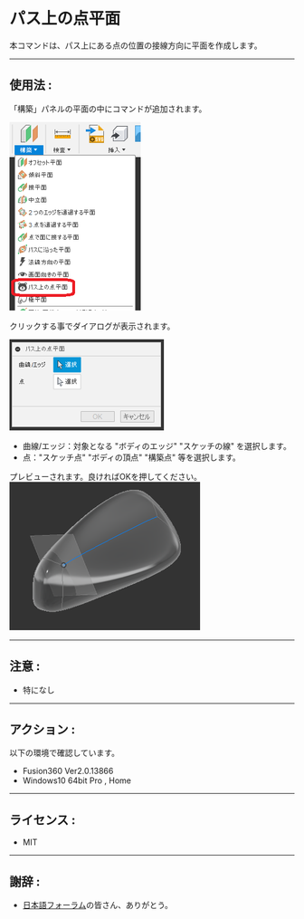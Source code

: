 # **パス上の点平面**

本コマンドは、パス上にある点の位置の接線方向に平面を作成します。

---

## **使用法** :

「構築」パネルの平面の中にコマンドが追加されます。

![Alt text](./resources_readme/menu.png)

クリックする事でダイアログが表示されます。

![Alt text](./resources_readme/dialog.png)
+ 曲線/エッジ：対象となる "ボディのエッジ" "スケッチの線" を選択します。
+ 点："スケッチ点" "ボディの頂点" "構築点" 等を選択します。


プレビューされます。良ければOKを押してください。
![Alt text](./resources_readme/exec.png)

---

## **注意** :

- 特になし

---

## **アクション** :

以下の環境で確認しています。

- Fusion360 Ver2.0.13866
- Windows10 64bit Pro , Home

---

## **ライセンス** :

- MIT

---

## 謝辞 :

- [日本語フォーラム](https://forums.autodesk.com/t5/fusion-360-ri-ben-yu/bd-p/707)の皆さん、ありがとう。